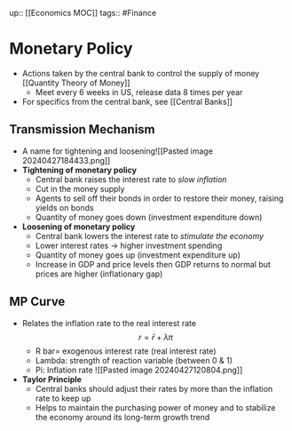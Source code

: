 up:: [[Economics MOC]]
tags:: #Finance 
# Monetary Policy
- Actions taken by the central bank to control the supply of money [[Quantity Theory of Money]]
	- Meet every 6 weeks in US, release data 8 times per year
- For specifics from the central bank, see [[Central Banks]]
## Transmission Mechanism
- A name for tightening and loosening![[Pasted image 20240427184433.png]]
- **Tightening of monetary policy**
	- Central bank raises the interest rate to *slow inflation*
	- Cut in the money supply 
	- Agents to sell off their bonds in order to restore their money, raising yields on bonds
	- Quantity of money goes down (investment expenditure down)
- **Loosening of monetary policy**
	- Central bank lowers the interest rate to *stimulate the economy*
	- Lower interest rates → higher investment spending
	- Quantity of money goes up (investment expenditure up) 
	- Increase in GDP and price levels then GDP returns to normal but prices are higher (inflationary gap)
## MP Curve
- Relates the inflation rate to the real interest rate
$$ r = \bar{r} + \lambda\pi$$
	- R bar= exogenous interest rate (real interest rate)
	- Lambda: strength of reaction variable (between 0 & 1)
	- Pi: Inflation rate
![[Pasted image 20240427120804.png]]
- **Taylor Principle**
	- Central banks should adjust their rates by more than the inflation rate to keep up
	- Helps to maintain the purchasing power of money and to stabilize the economy around its long-term growth trend